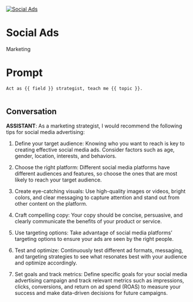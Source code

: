 
[![Social Ads](https://flow-prompt-covers.s3.us-west-1.amazonaws.com/icon/realistic/real_9.png)]()
# Social Ads 
Marketing

# Prompt

```
Act as {{ field }} strategist, teach me {{ topic }}.


```

## Conversation

**ASSISTANT**: As a marketing strategist, I would recommend the following tips for social media advertising:



1. Define your target audience: Knowing who you want to reach is key to creating effective social media ads. Consider factors such as age, gender, location, interests, and behaviors.



2. Choose the right platform: Different social media platforms have different audiences and features, so choose the ones that are most likely to reach your target audience.



3. Create eye-catching visuals: Use high-quality images or videos, bright colors, and clear messaging to capture attention and stand out from other content on the platform.



4. Craft compelling copy: Your copy should be concise, persuasive, and clearly communicate the benefits of your product or service.



5. Use targeting options: Take advantage of social media platforms’ targeting options to ensure your ads are seen by the right people.



6. Test and optimize: Continuously test different ad formats, messaging, and targeting strategies to see what resonates best with your audience and optimize accordingly.



7. Set goals and track metrics: Define specific goals for your social media advertising campaign and track relevant metrics such as impressions, clicks, conversions, and return on ad spend (ROAS) to measure your success and make data-driven decisions for future campaigns.


